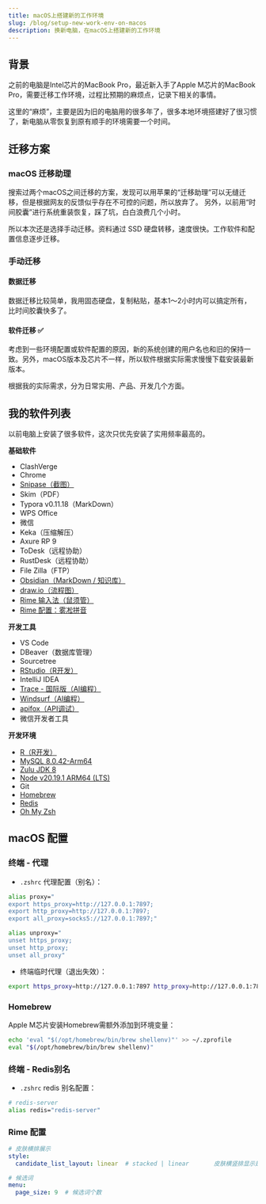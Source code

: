 ```yaml
---
title: macOS上搭建新的工作环境
slug: /blog/setup-new-work-env-on-macos
description: 换新电脑，在macOS上搭建新的工作环境
---
```

## 背景
之前的电脑是Intel芯片的MacBook Pro，最近新入手了Apple M芯片的MacBook Pro，需要迁移工作环境，过程比预期的麻烦点，记录下相关的事情。

这里的“麻烦”，主要是因为旧的电脑用的很多年了，很多本地环境搭建好了很习惯了，新电脑从零恢复到原有顺手的环境需要一个时间。

## 迁移方案
### macOS 迁移助理
搜索过两个macOS之间迁移的方案，发现可以用苹果的“迁移助理”可以无缝迁移，但是根据网友的反馈似乎存在不可控的问题，所以放弃了。
另外，以前用“时间胶囊”进行系统重装恢复，踩了坑，白白浪费几个小时。

所以本次还是选择手动迁移。资料通过 SSD 硬盘转移，速度很快。工作软件和配置信息逐步迁移。

### 手动迁移
#### 数据迁移
数据迁移比较简单，我用固态硬盘，复制粘贴，基本1～2小时内可以搞定所有，比时间胶囊快多了。

#### 软件迁移 ✅
考虑到一些环境配置或软件配置的原因，新的系统创建的用户名也和旧的保持一致。另外，macOS版本及芯片不一样，所以软件根据实际需求慢慢下载安装最新版本。

根据我的实际需求，分为日常实用、产品、开发几个方面。


## 我的软件列表

以前电脑上安装了很多软件，这次只优先安装了实用频率最高的。

**基础软件**
- ClashVerge
- Chrome
- [Snipase（截图）](https://www.snipaste.com/)
- Skim（PDF）
- Typora v0.11.18（MarkDown）
- WPS Office
- 微信
- Keka（压缩解压）
- Axure RP 9
- ToDesk（远程协助）
- RustDesk（远程协助）
- File Zilla（FTP）
- [Obsidian（MarkDown / 知识库）](https://obsidian.md/)
- [draw.io（流程图）](https://www.drawio.com/)
- [Rime 输入法（鼠须管）](https://rime.im/)
- [Rime 配置：雾凇拼音](https://github.com/iDvel/rime-ice?tab=readme-ov-file#%E6%89%8B%E5%8A%A8%E5%AE%89%E8%A3%85)

**开发工具**
- VS Code
- DBeaver（数据库管理）
- Sourcetree
- [RStudio（R开发）](https://posit.co/download/rstudio-desktop/)
- IntelliJ IDEA
- [Trace - 国际版（AI编程）](https://www.trae.ai/) 
- [Windsurf（AI编程）](https://windsurf.com/editor)
- [apifox（API调试）](https://apifox.com/)
- 微信开发者工具

**开发环境**
- [R（R开发）](https://posit.co/download/rstudio-desktop/)
- [MySQL 8.0.42-Arm64](https://dev.mysql.com/downloads/mysql/)
- [Zulu JDK 8](https://www.azul.com/downloads/?version=java-8-lts&os=macos&architecture=arm-64-bit&package=jdk#zulu)
- [Node v20.19.1 ARM64 (LTS)](https://nodejs.org/en/download/)
- Git
- [Homebrew](https://brew.sh/zh-cn/)
- [Redis](https://redis.io/docs/latest/operate/oss_and_stack/install/archive/install-redis/install-redis-on-mac-os/)
- [Oh My Zsh](https://ohmyz.sh/)

## macOS 配置
### 终端 - 代理

- `.zshrc` 代理配置（别名）：
``` bash title='.zshrc'
alias proxy="
export https_proxy=http://127.0.0.1:7897;
export http_proxy=http://127.0.0.1:7897;
export all_proxy=socks5://127.0.0.1:7897;"

alias unproxy="
unset https_proxy;
unset http_proxy;
unset all_proxy"
```

- 终端临时代理（退出失效）：
``` bash title='.zshrc'
export https_proxy=http://127.0.0.1:7897 http_proxy=http://127.0.0.1:7897 all_proxy=socks5://127.0.0.1:7897
```

### Homebrew

Apple M芯片安装Homebrew需额外添加到环境变量：
``` bash
echo 'eval "$(/opt/homebrew/bin/brew shellenv)"' >> ~/.zprofile
eval "$(/opt/homebrew/bin/brew shellenv)"
```

  
### 终端 - Redis别名

- `.zshrc` redis 别名配置：
``` bash title='.zshrc'
# redis-server
alias redis="redis-server"
```

### Rime 配置

``` yaml title='squirrel.yaml'
# 皮肤横排展示
style:
  candidate_list_layout: linear  # stacked | linear       皮肤横竖排显示是调整这个
```

``` yaml title='default.yaml'
# 候选词
menu:
  page_size: 9  # 候选词个数
```